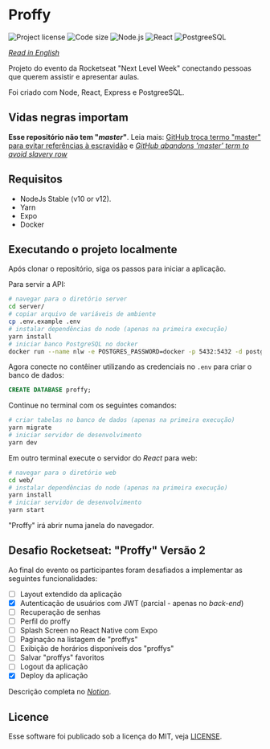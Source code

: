 # Proffy

![Project license](https://img.shields.io/github/license/pedrosancao/nlw-proffy)
![Code size](https://img.shields.io/github/languages/code-size/pedrosancao/nlw-proffy)
![Node.js](https://img.shields.io/badge/Node.js-server-default?logo=node.js&logoColor=fff&color=339933)
![React](https://img.shields.io/badge/React-frontend-blue?logo=react&logoColor=fff)
![PostgreeSQL](https://img.shields.io/badge/PostgreeSQL-database-default?logo=PostgreSQL&logoColor=fff&color=336791)

[_Read in English_](./README-en.md)

Projeto do evento da Rocketseat "Next Level Week" conectando pessoas que querem assistir e apresentar aulas.

Foi criado com Node, React, Express e PostgreeSQL.

## Vidas negras importam

**Esse repositório não tem "_master_"**. Leia mais:
[GitHub troca termo "master" para evitar referências à escravidão][master-replace]
e [_GitHub abandons 'master' term to avoid slavery row_][master-replace-en]

[master-replace]: https://sempreupdate.com.br/github-troca-termo-master-para-evitar-referencias-a-escravidao/
[master-replace-en]: https://www.bbc.com/news/technology-53050955

## Requisitos

- NodeJs Stable (v10 or v12).
- Yarn
- Expo
- Docker

## Executando o projeto localmente

Após clonar o repositório, siga os passos para iniciar a aplicação.

Para servir a API:

```bash
# navegar para o diretório server
cd server/
# copiar arquivo de variáveis de ambiente
cp .env.example .env
# instalar dependências do node (apenas na primeira execução)
yarn install
# iniciar banco PostgreSQL no docker
docker run --name nlw -e POSTGRES_PASSWORD=docker -p 5432:5432 -d postgres
```

Agora conecte no contêiner utilizando as credenciais no `.env` para criar o banco de dados:

```sql
CREATE DATABASE proffy;
```

Continue no terminal com os seguintes comandos:

```bash
# criar tabelas no banco de dados (apenas na primeira execução)
yarn migrate
# iniciar servidor de desenvolvimento
yarn dev
```

Em outro terminal execute o servidor do _React_ para web:

```bash
# navegar para o diretório web
cd web/
# instalar dependências do node (apenas na primeira execução)
yarn install
# iniciar servidor de desenvolvimento
yarn start
```

"Proffy" irá abrir numa janela do navegador.

## Desafio Rocketseat: "Proffy" Versão 2 

Ao final do evento os participantes foram desafiados a implementar as seguintes funcionalidades:

- [ ] Layout extendido da aplicação
- [x] Autenticação de usuários com JWT (parcial - apenas no _back-end_)
- [ ] Recuperação de senhas
- [ ] Perfil do proffy
- [ ] Splash Screen no React Native com Expo
- [ ] Paginação na listagem de "proffys"
- [ ] Exibição de horários disponíveis dos "proffys"
- [ ] Salvar "proffys" favoritos
- [ ] Logout da aplicação
- [x] Deploy da aplicação

Descrição completa no [_Notion_][proffy-v2].

## Licence

Esse software foi publicado sob a licença do MIT, veja [LICENSE](./LICENSE).

[proffy-v2]: https://www.notion.so/Vers-o-2-0-Proffy-eefca1b981694cd0a895613bc6235970
